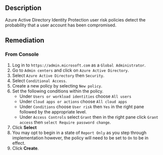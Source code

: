 ## Description

Azure Active Directory Identity Protection user risk policies detect the probability that a user account has been compromised.

## Remediation

### From Console

1. Log in to `https://admin.microsoft.com` as a `Global Administrator`.
2. Go to `Admin centers` and click on `Azure Active Directory`.
3. Select `Azure Active Directory` then `Security`.
4. Select `Conditional Access`.
5. Create a new policy by selecting `New policy`.
6. Set the following conditions within the policy.
   - Under `Users or workload identities` choose `All users`
   - Under `Cloud apps or actions` choose `All cloud apps`
   - Under `Conditions` choose `User risk` then `Yes` in the right pane followed by the appropriate level.
   - Under `Access Controls` select `Grant` then in the right pane click `Grant access` then `select Require password change`.
7. Click **Select**
8. You may opt to begin in a state of `Report Only` as you step through implementation however, the policy will need to be set to `On` to be in effect.
9. Click **Create**.
